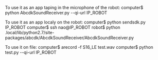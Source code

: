 To use it as an app taping in the microphone of the robot:
computer$ python AbcdkSoundReceiver.py --qi-url IP_ROBOT

To use it as an app localy on the robot:
computer$ python sendsdk.py IP_ROBOT
computer$ ssh nao@IP_ROBOT
robot$ python .local/lib/python2.7/site-packages/abcdk/AbcdkSoundReceiver/AbcdkSoundReceiver.py

To use it on file:
computer$ arecord -f S16_LE test.wav
computer$ python test.py --qi-url IP_ROBOT

